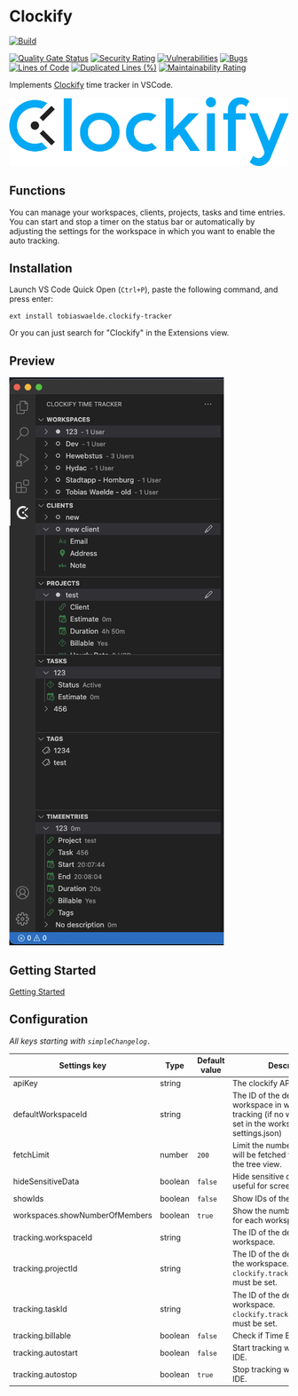 # Clockify

<!-- github build status badge -->
[![Build](https://github.com/tobiaswaelde/vscode-clockify/actions/workflows/build.yml/badge.svg?branch=master&event=status)](https://github.com/tobiaswaelde/vscode-clockify/actions/workflows/build.yml)
<!-- sonarqube project badges -->
[![Quality Gate Status](https://sq.srv.tobiaswaelde.com/api/project_badges/measure?project=tobiaswaelde_vscode-clockify_AYbOBTvPMsG9aSOZ5fmh&metric=alert_status&token=sqb_9f7ec553b50e159bbb9385e6bd27fb095d33d4ea)](https://sq.srv.tobiaswaelde.com/dashboard?id=tobiaswaelde_vscode-clockify_AYbOBTvPMsG9aSOZ5fmh)
[![Security Rating](https://sq.srv.tobiaswaelde.com/api/project_badges/measure?project=tobiaswaelde_vscode-clockify_AYbOBTvPMsG9aSOZ5fmh&metric=security_rating&token=sqb_9f7ec553b50e159bbb9385e6bd27fb095d33d4ea)](https://sq.srv.tobiaswaelde.com/dashboard?id=tobiaswaelde_vscode-clockify_AYbOBTvPMsG9aSOZ5fmh)
[![Vulnerabilities](https://sq.srv.tobiaswaelde.com/api/project_badges/measure?project=tobiaswaelde_vscode-clockify_AYbOBTvPMsG9aSOZ5fmh&metric=vulnerabilities&token=sqb_9f7ec553b50e159bbb9385e6bd27fb095d33d4ea)](https://sq.srv.tobiaswaelde.com/dashboard?id=tobiaswaelde_vscode-clockify_AYbOBTvPMsG9aSOZ5fmh)
[![Bugs](https://sq.srv.tobiaswaelde.com/api/project_badges/measure?project=tobiaswaelde_vscode-clockify_AYbOBTvPMsG9aSOZ5fmh&metric=bugs&token=sqb_9f7ec553b50e159bbb9385e6bd27fb095d33d4ea)](https://sq.srv.tobiaswaelde.com/dashboard?id=tobiaswaelde_vscode-clockify_AYbOBTvPMsG9aSOZ5fmh)
[![Lines of Code](https://sq.srv.tobiaswaelde.com/api/project_badges/measure?project=tobiaswaelde_vscode-clockify_AYbOBTvPMsG9aSOZ5fmh&metric=ncloc&token=sqb_9f7ec553b50e159bbb9385e6bd27fb095d33d4ea)](https://sq.srv.tobiaswaelde.com/dashboard?id=tobiaswaelde_vscode-clockify_AYbOBTvPMsG9aSOZ5fmh)
[![Duplicated Lines (%)](https://sq.srv.tobiaswaelde.com/api/project_badges/measure?project=tobiaswaelde_vscode-clockify_AYbOBTvPMsG9aSOZ5fmh&metric=duplicated_lines_density&token=sqb_9f7ec553b50e159bbb9385e6bd27fb095d33d4ea)](https://sq.srv.tobiaswaelde.com/dashboard?id=tobiaswaelde_vscode-clockify_AYbOBTvPMsG9aSOZ5fmh)
[![Maintainability Rating](https://sq.srv.tobiaswaelde.com/api/project_badges/measure?project=tobiaswaelde_vscode-clockify_AYbOBTvPMsG9aSOZ5fmh&metric=sqale_rating&token=sqb_9f7ec553b50e159bbb9385e6bd27fb095d33d4ea)](https://sq.srv.tobiaswaelde.com/dashboard?id=tobiaswaelde_vscode-clockify_AYbOBTvPMsG9aSOZ5fmh)

Implements [Clockify](https://clockify.me/) time tracker in VSCode.

![Clockify logo](assets/logo/logo-full.png)

## Functions
You can manage your workspaces, clients, projects, tasks and time entries. You can start and stop a timer on the status bar or automatically by adjusting the settings for the workspace in which you want to enable the auto tracking.

## Installation
Launch VS Code Quick Open (`Ctrl+P`), paste the following command, and press enter:
```
ext install tobiaswaelde.clockify-tracker
```

Or you can just search for "Clockify" in the Extensions view.

## Preview
![Clockify TreeView screenshot](docs/images/treeview-preview.png)

## Getting Started
[Getting Started](https://github.com/tobiaswaelde/vscode-clockify/wiki/Home)


## Configuration

*All keys starting with `simpleChangelog.`*

| Settings key                   | Type    | Default value | Description                                                                                                         |
| ------------------------------ | ------- | ------------- | ------------------------------------------------------------------------------------------------------------------- |
| apiKey                         | string  | ` `           | The clockify API key.                                                                                               |
| defaultWorkspaceId             | string  | ` `           | The ID of the default workspace in which start tracking (if no workspace ID is set in the workspaces settings.json) |
| fetchLimit                     | number  | `200`         | Limit the number of items that will be fetched for displaying in the tree view.                                     |
| hideSensitiveData              | boolean | `false`       | Hide sensitive data. Can be useful for screenshots.                                                                 |
| showIds                        | boolean | `false`       | Show IDs of the data.                                                                                               |
| workspaces.showNumberOfMembers | boolean | `true`        | Show the number of members for each workspace.                                                                      |
| tracking.workspaceId           | string  | ` `           | The ID of the default workspace.                                                                                    |
| tracking.projectId             | string  | ` `           | The ID of the default project in the workspace. `clockify.tracking.workspaceId` must be set.                        |
| tracking.taskId                | string  | ` `           | The ID of the default task in the workspace. `clockify.tracking.workspaceId` must be set.                           |
| tracking.billable              | boolean | `false`       | Check if Time Entry is billable.                                                                                    |
| tracking.autostart             | boolean | `false`       | Start tracking with opening the IDE.                                                                                |
| tracking.autostop              | boolean | `true`        | Stop tracking with closing the IDE.                                                                                 |